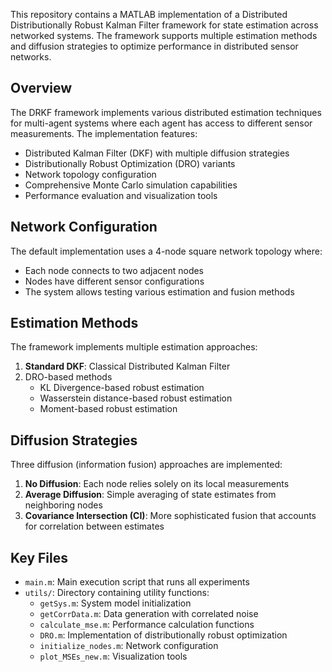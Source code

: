 This repository contains a MATLAB implementation of a Distributed  Distributionally Robust Kalman Filter framework for state estimation across networked systems. The framework supports multiple estimation methods and diffusion strategies to optimize performance in distributed sensor networks.

## Overview

The DRKF framework implements various distributed estimation techniques for multi-agent systems where each agent has access to different sensor measurements. The implementation features:

- Distributed Kalman Filter (DKF) with multiple diffusion strategies
- Distributionally Robust Optimization (DRO) variants
- Network topology configuration
- Comprehensive Monte Carlo simulation capabilities
- Performance evaluation and visualization tools

## Network Configuration

The default implementation uses a 4-node square network topology where:

- Each node connects to two adjacent nodes
- Nodes have different sensor configurations
- The system allows testing various estimation and fusion methods

## Estimation Methods

The framework implements multiple estimation approaches:

1. **Standard DKF**: Classical Distributed Kalman Filter
2. DRO-based methods
   - KL Divergence-based robust estimation
   - Wasserstein distance-based robust estimation
   - Moment-based robust estimation

## Diffusion Strategies

Three diffusion (information fusion) approaches are implemented:

1. **No Diffusion**: Each node relies solely on its local measurements
2. **Average Diffusion**: Simple averaging of state estimates from neighboring nodes
3. **Covariance Intersection (CI)**: More sophisticated fusion that accounts for correlation between estimates

## Key Files

- `main.m`: Main execution script that runs all experiments
- `utils/`: Directory containing utility functions:
  - `getSys.m`: System model initialization
  - `getCorrData.m`: Data generation with correlated noise
  - `calculate_mse.m`: Performance calculation functions
  - `DRO.m`: Implementation of distributionally robust optimization
  - `initialize_nodes.m`: Network configuration
  - `plot_MSEs_new.m`: Visualization tools
